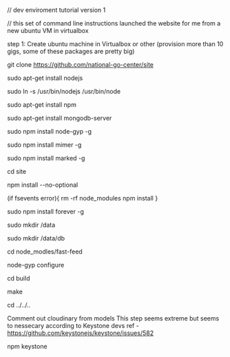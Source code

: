 // dev enviroment tutorial version 1

// this set of command line instructions launched the website for me from a new ubuntu VM in virtualbox

step 1: Create ubuntu machine in Virtualbox or other (provision more than 10 gigs, some of these packages are pretty big)


git clone https://github.com/national-go-center/site

sudo apt-get install nodejs

sudo ln -s /usr/bin/nodejs /usr/bin/node

sudo apt-get install npm

sudo apt-get install mongodb-server

sudo npm install node-gyp -g

sudo npm install mimer -g

sudo npm install marked -g

cd site

npm install  --no-optional

(if fsevents error){
    rm -rf node_modules
    npm install
}

sudo npm install forever -g

sudo mkdir /data

sudo mkdir /data/db

cd node_modles/fast-feed

node-gyp configure

cd build

make

cd ../../..

Comment out cloudinary from models
    This step seems extreme but seems to nessecary according to Keystone devs
    ref - https://github.com/keystonejs/keystone/issues/582

npm keystone

